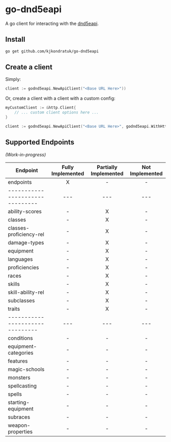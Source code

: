 # go-dnd5eapi

A go client for interacting with the [dnd5eapi](https://www.dnd5eapi.co/).

## Install
```bash
go get github.com/kjkondratuk/go-dnd5eapi
```

## Create a client
Simply:
```go
client := godnd5eapi.NewApiClient("<Base URL Here>"))
```

Or, create a client with a client with a custom config:
```go
myCustomClient := &http.Client{
    // ... custom client options here ...
}

client := godnd5eapi.NewApiClient("<Base URL Here>", godnd5eapi.WithHttpClient(myCustomClient))
```

## Supported Endpoints
*(Work-in-progress)*

| Endpoint | Fully Implemented | Partially Implemented | Not Implemented |
| --- | :---: | :---: | :---: |
| endpoints | X | - | - |
| ------------------------------- | --- | --- | --- |
| ability-scores | - | X | - |
| classes | - | X | - |
| classes-proficiency-rel | - | X | - |
| damage-types | - | X | - |
| equipment | - | X | - |
| languages | - | X | - |
| proficiencies | - | X | - |
| races | - | X | - |
| skills | - | X | - |
| skill-ability-rel | - | X | - |
| subclasses | - | X | - |
| traits | - | X | - |
| ------------------------------- | --- | --- | --- |
| conditions | - | - | - |
| equipment-categories | - | - | - |
| features | - | - | - |
| magic-schools | - | - | - |
| monsters | - | - | - |
| spellcasting | - | - | - |
| spells | - | - | - |
| starting-equipment | - | - | - |
| subraces | - | - | - |
| weapon-properties | - | - | - |
